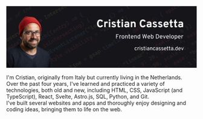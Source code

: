 <img src="https://github.com/criscass/criscass/blob/main/github-banner2.jpg" width="1000">





I'm Cristian, originally from Italy but currently living in the Netherlands.\
Over the past four years, I've learned and practiced a variety of technologies, both old and new, 
including HTML, CSS, JavaScript (and TypeScript), React, Svelte, Astro.js, SQL, Python, and Git.\
I've built several websites and apps and thoroughly enjoy designing and coding ideas, bringing them to life on the web.
